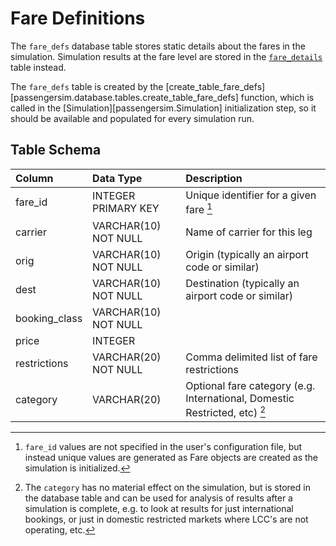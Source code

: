 # Fare Definitions

The `fare_defs` database table stores static details about the fares in the
simulation.  Simulation results at the fare level are stored in the
[`fare_details`](fare_detail.md) table instead.

The `fare_defs` table is created by the
[create_table_fare_defs][passengersim.database.tables.create_table_fare_defs] function,
which is called in the [Simulation][passengersim.Simulation] initialization
step, so it should be available and populated for every simulation run.

## Table Schema

| Column        | Data Type            | Description                                                                |
|:--------------|:---------------------|:---------------------------------------------------------------------------|
| fare_id       | INTEGER PRIMARY KEY  | Unique identifier for a given fare [^1]                                    |
| carrier       | VARCHAR(10) NOT NULL | Name of carrier for this leg                                               |
| orig          | VARCHAR(10) NOT NULL | Origin (typically an airport code or similar)                              |
| dest          | VARCHAR(10) NOT NULL | Destination (typically an airport code or similar)                         |
| booking_class | VARCHAR(10) NOT NULL |                                                                            |
| price         | INTEGER              |                                                                            |
| restrictions  | VARCHAR(20) NOT NULL | Comma delimited list of fare restrictions                                  |
| category      | VARCHAR(20)          | Optional fare category (e.g. International, Domestic Restricted, etc) [^2] |

[^1]:
    `fare_id` values are not specified in the user's configuration file, but instead
    unique values are generated as Fare objects are created as the simulation is
    initialized.

[^2]:
    The `category` has no material effect on the simulation, but is stored in the
    database table and can be used for analysis of results after a simulation is
    complete, e.g. to look at results for just international bookings, or just
    in domestic restricted markets where LCC's are not operating, etc.
